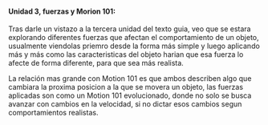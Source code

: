 #### Unidad 3, fuerzas y Morion 101:

Tras darle un vistazo a la tercera unidad del texto guia, veo que se estara explorando diferentes fuerzas que afectan el comportamiento de un objeto, usualmente viendolas priemro desde la forma más simple y luego aplicando más y más como las caracteristicas del objeto harian que esa fuerza lo afecte de forma diferente, para que sea más realista.

La relación mas grande con Motion 101 es que ambos describen algo que cambiara la proxima posicion a la que se movera un objeto, las fuerzas aplicadas son como un Motion 101 evolucionado, donde no solo se busca avanzar con cambios en la velocidad, si no dictar esos cambios segun comportamientos realistas.
